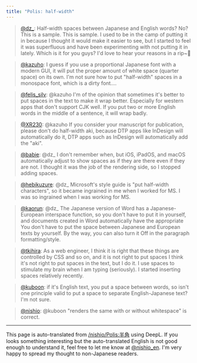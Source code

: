 ```yaml
---
title: "Polis: half-width"
---
```


> [@dz_](https://twitter.com/dz_/status/1655396949758197761): Half-width spaces between Japanese and English words? No?
> This is a sample. This is sample.
> I used to be in the camp of putting it in because I thought it would make it easier to see, but I started to feel it was superfluous and have been experimenting with not putting it in lately.
> Which is it for you guys? I'd love to hear your reasons in a rip~🙌

> [@kazuho](https://twitter.com/kazuho/status/1655458177255882754?s=20): I guess if you use a proportional Japanese font with a modern GUI, it will put the proper amount of white space (quarter space) on its own.
> I'm not sure how to put "half-width" spaces in a monospace font, which is a dirty font....

> [@felis_silv](https://twitter.com/felis_silv/status/1655460699462840320?s=20): @kazuho I'm of the opinion that sometimes it's better to put spaces in the text to make it wrap better. Especially for western apps that don't support CJK well. If you put two or more English words in the middle of a sentence, it will wrap badly.

> [@XR230](https://twitter.com/XR230/status/1655465766987386881?s=20): @kazuho If you consider your manuscript for publication, please don't do half-width aki, because DTP apps like InDesign will automatically do it, DTP apps such as InDesign will automatically add the "aki".

> [@babie](https://twitter.com/babie/status/1655457200591228928?s=20): @dz_ I don't remember when, but iOS, iPadOS, and macOS automatically adjust to show spaces as if they are there even if they are not. I thought it was the job of the rendering side, so I stopped adding spaces.

> [@hebikuzure](https://twitter.com/hebikuzure/status/1655418760470339584?s=20): @dz_ Microsoft's style guide is "put half-width characters", so it became ingrained in me when I worked for MS. I was so ingrained when I was working for MS.

> [@kaorun](https://twitter.com/kaorun/status/1655465128752726017?s=20): @dz_ The Japanese version of Word has a Japanese-European interspace function, so you don't have to put it in yourself, and documents created in Word automatically have the appropriate You don't have to put the space between Japanese and European texts by yourself.
> By the way, you can also turn it Off in the paragraph formatting/style.

> [@tkihira](https://twitter.com/tkihira/status/1655533377666285568?s=20): As a web engineer, I think it is right that these things are controlled by CSS and so on, and it is not right to put spaces I think it's not right to put spaces in the text, but I do it. I use spaces to stimulate my brain when I am typing (seriously). I started inserting spaces relatively recently.

> [@kuboon](https://twitter.com/kuboon/status/1655539858549665800?s=20): if it's English text, you put a space between words, so isn't one principle valid to put a space to separate English-Japanese text? I'm not sure.

> [@nishio](https://twitter.com/nishio/status/1655544727360671745?s=20): @kuboon "renders the same with or without whitespace" is correct.


---
This page is auto-translated from [/nishio/Polis:半角](https://scrapbox.io/nishio/Polis:半角) using DeepL. If you looks something interesting but the auto-translated English is not good enough to understand it, feel free to let me know at [@nishio_en](https://twitter.com/nishio_en). I'm very happy to spread my thought to non-Japanese readers.